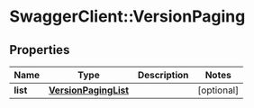 # SwaggerClient::VersionPaging

## Properties
Name | Type | Description | Notes
------------ | ------------- | ------------- | -------------
**list** | [**VersionPagingList**](VersionPagingList.md) |  | [optional] 


